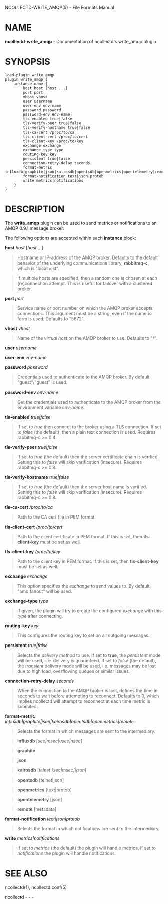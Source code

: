 NCOLLECTD-WRITE\_AMQP(5) - File Formats Manual

# NAME

**ncollectd-write\_amqp** - Documentation of ncollectd's write\_amqp plugin

# SYNOPSIS

	load-plugin write_amqp
	plugin write_amqp {
	    instance name {
	        host host [host ...]
	        port port
	        vhost vhost
	        user username
	        user-env env-name
	        password password
	        password-env env-name
	        tls-enabled true|false
	        tls-verify-peer true|false
	        tls-verify-hostname true|false
	        tls-ca-cert /proc/to/ca
	        tls-client-cert /proc/to/cert
	        tls-client-key /proc/to/key
	        exchange exchange
	        exchange-type type
	        routing-key key
	        persistent true|false
	        connection-retry-delay seconds
	        format-metric influxdb|graphite|json|kairosdb|opentsdb|openmetrics|opentelemetry|remote
	        format-notification text|json|protob
	        write metrics|notifications
	    }
	}

# DESCRIPTION

The **write\_amqp** plugin can be used to send metrics or notifications
to an AMQP 0.9.1 message broker.

The following options are accepted within each **instance** block:

**host** *host* \[*host* ...]

> Hostname or IP-address of the AMQP broker.
> Defaults to the default behavior of the underlying communications library,
> **rabbitmq-c**, which is "localhost".

> If multiple hosts are specified, then a random one is chosen at each
> (re)connection attempt.
> This is useful for failover with a clustered broker.

**port** *port*

> Service name or port number on which the AMQP broker accepts connections.
> This argument must be a string, even if the numeric form is used.
> Defaults to "5672".

**vhost** *vhost*

> Name of the *virtual host* on the AMQP broker to use.
> Defaults to "/".

**user** *username*

**user-env** *env-name*

**password** *password*

> Credentials used to authenticate to the AMQP broker.
> By default "guest"/"guest" is used.

**password-env** *env-name*

> Get the credentials used to authenticate to the AMQP broker from the
> environment variable *env-name*.

**tls-enabled** *true|false*

> If set to *true* then connect to the broker using a TLS connection.
> If set to *false* (the default), then a plain text connection is used.
> Requires rabbitmq-c &gt;= 0.4.

**tls-verify-peer** *true|false*

> If set to *true* (the default) then the server certificate
> chain is verified.
> Setting this to *false* will skip verification (insecure).
> Requires rabbitmq-c &gt;= 0.8.

**tls-verify-hostname** *true|false*

> If set to *true* (the default) then the server host name is verified.
> Setting this to *false* will skip verification (insecure).
> Requires rabbitmq-c &gt;= 0.8.

**tls-ca-cert** */proc/to/ca*

> Path to the CA cert file in PEM format.

**tls-client-cert** */proc/to/cert*

> Path to the client certificate in PEM format.
> If this is set, then **tls-client-key** must be set as well.

**tls-client-key** */proc/to/key*

> Path to the client key in PEM format.
> If this is set, then **tls-client-key** must be set as well.

**exchange** *exchange*

> This option specifies the *exchange* to send values to.
> By default, "amq.fanout" will be used.

**exchange-type** *type*

> If given, the plugin will try to create the configured *exchange*
> with this *type* after connecting.

**routing-key** *key*

> This configures the routing key to set on all outgoing messages.

**persistent** *true|false*

> Selects the *delivery method* to use.
> If set to **true**, the *persistent* mode will be used,
> i. e. delivery is guaranteed.
> If set to *false* (the default), the *transient* delivery mode will be
> used, i.e. messages may be lost due to high load, overflowing queues or similar
> issues.

**connection-retry-delay** *seconds*

> When the connection to the AMQP broker is lost, defines the time in seconds to
> wait before attempting to reconnect.
> Defaults to 0, which implies ncollectd will attempt to reconnect at each time
> metric is submited.

**format-metric** *influxdb|graphite|json|kairosdb|opentsdb|openmetrics|remote*

> Selects the format in which messages are sent to the intermediary.

> **influxdb** \[*sec|msec|usec|nsec*]

> **graphite**

> **json**

> **kairosdb** \[*telnet \[sec|msec]|json*]

> **opentsdb** \[telnet|json]

> **openmetrics** \[text|protob]

> **opentelemetry** \[json]

> **remote** \[metadata]

**format-notification** *text|json|protob*

> Selects the format in which notifications are sent to the intermediary.

**write** *metrics|notifications*

> If set to *metrics* (the default) the plugin will handle metrics.
> If set to *notifications* the plugin will handle notifications.

# SEE ALSO

ncollectd(1),
ncollectd.conf(5)

ncollectd - - -
